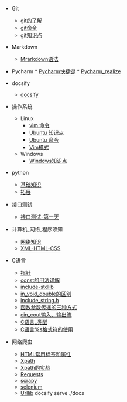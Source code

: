 <!-- _sidebar.md -->
  * Git
    * [git的了解](./Git/git%E7%9A%84%E4%BA%86%E8%A7%A3.md)<!--注意这里是相对路径-->
    * [git命令](./Git/git%E5%91%BD%E4%BB%A4.md)
    * [git知识点](./Git/git%E7%9F%A5%E8%AF%86%E7%82%B9.md)
  
  
  * Markdown
    * [Mrarkdown语法](./Markdown/markdown.md)
  
  
   * Pycharm
    * [Pycharm快捷键](./Pycharm/Pycharm%E5%BF%AB%E6%8D%B7%E9%94%AE.md)
    * [Pycharm_realize](./Pycharm/pycharm_realize.md)
  
  
  * docsify
    * [docsify](./docisfy/docsify.md)
  
  
  
  * 操作系统
    * Linux
      * [vim 命令](./%E6%93%8D%E4%BD%9C%E7%B3%BB%E7%BB%9F/Liunx%E6%93%8D%E4%BD%9C%E7%B3%BB%E7%BB%9F/vim%E5%91%BD%E4%BB%A4.md)
      * [Ubuntu 知识点](./%E6%93%8D%E4%BD%9C%E7%B3%BB%E7%BB%9F/Liunx%E6%93%8D%E4%BD%9C%E7%B3%BB%E7%BB%9F/Ubuntu%E7%9F%A5%E8%AF%86%E7%82%B9.md)
      * [Ubuntu 命令](./%E6%93%8D%E4%BD%9C%E7%B3%BB%E7%BB%9F/Liunx%E6%93%8D%E4%BD%9C%E7%B3%BB%E7%BB%9F/Ubuntu%E5%91%BD%E4%BB%A4.md)
      * [Vim模式](./%E6%93%8D%E4%BD%9C%E7%B3%BB%E7%BB%9F/Liunx%E6%93%8D%E4%BD%9C%E7%B3%BB%E7%BB%9F/Vim%E7%9A%84%E6%A8%A1%E5%BC%8F.md)
    * Windows
      * [ Windows知识点](./%E6%93%8D%E4%BD%9C%E7%B3%BB%E7%BB%9F/Windows%E6%93%8D%E4%BD%9C%E7%B3%BB%E7%BB%9F/Windows%E7%9F%A5%E8%AF%86%E7%82%B9.md)
      


  * python
    * [基础知识](./python/Python_基础小知识.md)
    * [拓展](./python/Python_拓展.md)

  * 接口测试
    * [接口测试-第一天](./%E6%8E%A5%E5%8F%A3%E6%B5%8B%E8%AF%95/%E6%8E%A5%E5%8F%A3%E6%B5%8B%E8%AF%95-%E7%AC%AC%E4%B8%80%E5%A4%A9.md)

  * 计算机_网络_程序须知
    * [网络知识](./计算机_网络_程序须知/网络知识.md)
    * [XML-HTML-CSS](./计算机_网络_程序须知/XML_HTML_CSS.md)

  * C语言
    * [指针](./C%E8%AF%AD%E8%A8%80/%E6%8C%87%E9%92%88.md)
    * [const的用法详解](./C%E8%AF%AD%E8%A8%80/const%E7%9A%84%E7%94%A8%E6%B3%95%E8%AF%A6%E8%A7%A3.md)
    * [include-stdlib](./C%E8%AF%AD%E8%A8%80/include_stdlib.h%E5%87%BD%E6%95%B0.md)
    * [in_void_double的区别](./C%E8%AF%AD%E8%A8%80/int_void-double%E7%9A%84%E5%8C%BA%E5%88%AB.md)
    * [include_string.h](./C%E8%AF%AD%E8%A8%80/string.h.md)
    * [函数参数传递的三种方式](./C%E8%AF%AD%E8%A8%80/%E5%87%BD%E6%95%B0%E5%8F%82%E6%95%B0%E4%BC%A0%E9%80%92%E7%9A%84%E4%B8%89%E7%A7%8D%E6%96%B9%E5%BC%8F.md)
    * [cin_cout输入、输出流](./C%E8%AF%AD%E8%A8%80/cin_cout%E8%BE%93%E5%85%A5%E3%80%81%E8%BE%93%E5%87%BA%E6%B5%81.md)
    * [C语言_类型](./C%E8%AF%AD%E8%A8%80/C%E8%AF%AD%E8%A8%80_%E7%B1%BB%E5%9E%8B.md)
    * [C语言%s格式符的使用](./C%E8%AF%AD%E8%A8%80/C%E8%AF%AD%E8%A8%80%25s%E6%A0%BC%E5%BC%8F%E7%AC%A6%E7%9A%84%E4%BD%BF%E7%94%A8.md)
  
  * 网络爬虫
    * [HTML常用标签和属性](./网络爬虫/HTML常用标签和属性.md)
    * [Xpath](./网络爬虫/Xpath.md)
    * [Xpath的实战](./网络爬虫/Xpath的实战.md)
    * [Requests](./网络爬虫/尚硅谷_Requests.md)
    * [scrapy](./网络爬虫/尚硅谷_scrapy.md)
    * [selenium](./网络爬虫/尚硅谷_selenium.md)
    * [Urllib](./网络爬虫/尚硅谷_Urllib.md)
  docsify serve ./docs  